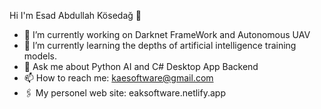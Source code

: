 Hi I'm Esad Abdullah Kösedağ 👋

- 🔭 I’m currently working on Darknet FrameWork and Autonomous UAV 
- 🌱 I’m currently learning the depths of artificial intelligence training models.
- 💬 Ask me about Python AI and C# Desktop App Backend 
- 📫 How to reach me: kaesoftware@gmail.com
- 🖇️ My personel web site: eaksoftware.netlify.app
